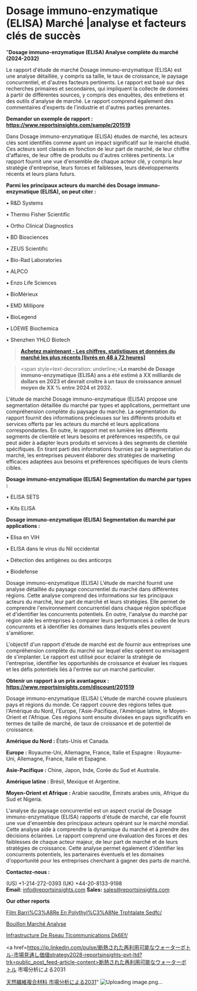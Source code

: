 # Dosage immuno-enzymatique (ELISA) Marché |analyse et facteurs clés de succès

"<strong>Dosage immuno-enzymatique (ELISA) Analyse complète du marché (2024-2032)</strong>

Le rapport d'étude de marché Dosage immuno-enzymatique (ELISA) est une analyse détaillée, y compris sa taille, le taux de croissance, le paysage concurrentiel, et d'autres facteurs pertinents. Le rapport est basé sur des recherches primaires et secondaires, qui impliquent la collecte de données à partir de différentes sources, y compris des enquêtes, des entretiens et des outils d'analyse de marché. Le rapport comprend également des commentaires d'experts de l'industrie et d'autres parties prenantes.

<strong>Demander un exemple de rapport : </strong><strong><a href=https://www.reportsinsights.com/sample/201519>https://www.reportsinsights.com/sample/201519</a></strong>

Dans Dosage immuno-enzymatique (ELISA) études de marché, les acteurs clés sont identifiés comme ayant un impact significatif sur le marché étudié. Ces acteurs sont classés en fonction de leur part de marché, de leur chiffre d'affaires, de leur offre de produits ou d'autres critères pertinents. Le rapport fournit une vue d'ensemble de chaque acteur clé, y compris leur stratégie d'entreprise, leurs forces et faiblesses, leurs développements récents et leurs plans futurs.

<strong>Parmi les principaux acteurs du marché des Dosage immuno-enzymatique (ELISA), on peut citer :</strong>

• R&D Systems

• Thermo Fisher Scientific

• Ortho Clinical Diagnostics

• BD Biosciences

• ZEUS Scientific

• Bio-Rad Laboratories

• ALPCO

• Enzo Life Sciences

• BioMérieux

• EMD Millipore

• BioLegend

• LOEWE Biochemica

• Shenzhen YHLO Biotech

<blockquote><a href=https://reportsinsights.com/buynow/201519><span style=text-decoration: underline;><strong>Achetez maintenant - Les chiffres, statistiques et données du marché les plus récents [livrés en 48 à 72 heures]</strong></span></a></blockquote>
<blockquote>
<div class=group w-full text-gray-800 dark:text-gray-100 border-b border-black/10 dark:border-gray-900/50 bg-gray-50 dark:bg-[#444654]>
<div class=flex p-4 gap-4 text-base md:gap-6 md:max-w-2xl lg:max-w-xl xl:max-w-3xl md:py-6 lg:px-0 m-auto>
<div class=relative flex flex-col w-[calc(100%-50px)] gap-1 md:gap-3 lg:w-[calc(100%-115px)]>
<div class=flex flex-grow flex-col gap-3>
<div class=min-h-[20px] flex flex-col items-start gap-4 whitespace-pre-wrap break-words>
<div class=result-streaming markdown prose w-full break-words dark:prose-invert light>

<span style=text-decoration: underline;><strong>Le marché de Dosage immuno-enzymatique (ELISA) ans a été estimé à XX milliards de dollars en 2023 et devrait croître à un taux de croissance annuel moyen de XX % entre 2024 et 2032.</strong></span>

</div>
</div>
</div>
</div>
</div>
</div></blockquote>
L'étude de marché Dosage immuno-enzymatique (ELISA) propose une segmentation détaillée du marché par types et applications, permettant une compréhension complète du paysage du marché. La segmentation du rapport fournit des informations précieuses sur les différents produits et services offerts par les acteurs du marché et leurs applications correspondantes. En outre, le rapport met en lumière les différents segments de clientèle et leurs besoins et préférences respectifs, ce qui peut aider à adapter leurs produits et services à des segments de clientèle spécifiques. En tirant parti des informations fournies par la segmentation du marché, les entreprises peuvent élaborer des stratégies de marketing efficaces adaptées aux besoins et préférences spécifiques de leurs clients cibles.

<strong>Dosage immuno-enzymatique (ELISA) Segmentation du marché par types :</strong>

• ELISA SETS

• Kits ELISA

<strong>Dosage immuno-enzymatique (ELISA) Segmentation du marché par applications :</strong>

• Elisa en VIH

• ELISA dans le virus du Nil occidental

• Détection des antigènes ou des anticorps

• Biodefense

Dosage immuno-enzymatique (ELISA) L'étude de marché fournit une analyse détaillée du paysage concurrentiel du marché dans différentes régions. Cette analyse comprend des informations sur les principaux acteurs du marché, leur part de marché et leurs stratégies. Elle permet de comprendre l'environnement concurrentiel dans chaque région spécifique et d'identifier les concurrents potentiels. En outre, l'analyse du marché par région aide les entreprises à comparer leurs performances à celles de leurs concurrents et à identifier les domaines dans lesquels elles peuvent s'améliorer.

L'objectif d'un rapport d'étude de marché est de fournir aux entreprises une compréhension complète du marché sur lequel elles opèrent ou envisagent de s'implanter. Le rapport est utilisé pour éclairer la stratégie de l'entreprise, identifier les opportunités de croissance et évaluer les risques et les défis potentiels liés à l'entrée sur un marché particulier.

<strong>Obtenir un rapport à un prix avantageux : <a href=https://www.reportsinsights.com/discount/201519>https://www.reportsinsights.com/discount/201519</a></strong>

Dosage immuno-enzymatique (ELISA) L'étude de marché couvre plusieurs pays et régions du monde. Ce rapport couvre des régions telles que l'Amérique du Nord, l'Europe, l'Asie-Pacifique, l'Amérique latine, le Moyen-Orient et l'Afrique. Ces régions sont ensuite divisées en pays significatifs en termes de taille de marché, de taux de croissance et de potentiel de croissance.

<strong>Amérique du Nord :</strong> États-Unis et Canada.

<strong>Europe :</strong> Royaume-Uni, Allemagne, France, Italie et Espagne : Royaume-Uni, Allemagne, France, Italie et Espagne.

<strong>Asie-Pacifique :</strong> Chine, Japon, Inde, Corée du Sud et Australie.

<strong>Amérique latine :</strong> Brésil, Mexique et Argentine.

<strong>Moyen-Orient et Afrique :</strong> Arabie saoudite, Émirats arabes unis, Afrique du Sud et Nigeria.

L'analyse du paysage concurrentiel est un aspect crucial de Dosage immuno-enzymatique (ELISA) rapports d'étude de marché, car elle fournit une vue d'ensemble des principaux acteurs opérant sur le marché mondial. Cette analyse aide à comprendre la dynamique du marché et à prendre des décisions éclairées. Le rapport comprend une évaluation des forces et des faiblesses de chaque acteur majeur, de leur part de marché et de leurs stratégies de croissance. Cette analyse permet également d'identifier les concurrents potentiels, les partenaires éventuels et les domaines d'opportunité pour les entreprises cherchant à gagner des parts de marché.

<strong>Contactez-nous :</strong>

(US) +1-214-272-0393
(UK) +44-20-8133-9198
<strong>Email:</strong> <a>info@reportsinsights.com</a>
<strong>Sales:</strong> <a>sales@reportsinsights.com</a>

<strong>Our other reports</strong>

<a href=https://www.linkedin.com/pulse/film-barri%C3%A8re-en-poly%C3%A9thyl%C3%A8ne-t%C3%A9r%C3%A9phtalate-sedfc/>Film Barri%C3%A8Re En Polythyl%C3%A8Ne Trphtalate Sedfc/</a>

<a href=https://www.linkedin.com/pulse/bouillon-march%C3%A9-perspectives-de-lindustrie-taille-ofwkf/>Bouillon Marché Analyse</a>

<a href=https://www.linkedin.com/pulse/infrastructure-de-r%C3%A9seau-t%C3%A9l%C3%A9communications-dk6ef/>Infrastructure De Rseau Tlcommunications Dk6Ef/</a>

<a href=https://jp.linkedin.com/pulse/断熱された再利用可能なウォーターボトル-市場見通し価値strategy2028-reportsinsights-pvt-ltd?trk=public_post_feed-article-content>断熱された再利用可能なウォーターボトル 市場分析による2031</a>

<a href=https://www.linkedin.com/pulse/天然繊維複合材料-市場cagr見通し成長2028-community-market-research/>天然繊維複合材料 市場分析による2031</a>"
![Uploading image.png…]()
